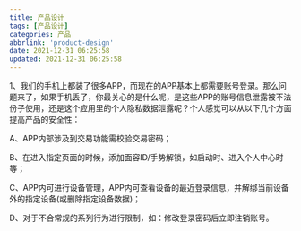 ```yaml
---
title: 产品设计
tags: [产品设计]
categories: 产品
abbrlink: 'product-design'
date: 2021-12-31 06:25:58
updated: 2021-12-31 06:25:58
---
```


1、我们的手机上都装了很多APP，而现在的APP基本上都需要账号登录。那么问题来了，如果手机丢了，你最关心的是什么呢，是这些APP的账号信息泄露被不法份子使用，还是这个应用里的个人隐私数据泄露呢？个人感觉可以从以下几个方面提高产品的安全性：

  A、APP内部涉及到交易功能需校验交易密码；

  B、在进入指定页面的时候，添加面容ID/手势解锁，如启动时、进入个人中心时等；

  C、APP内可进行设备管理，APP内可查看设备的最近登录信息，并解绑当前设备外的指定设备(或删除指定设备数据)；

  D、对于不合常规的系列行为进行限制，如：修改登录密码后立即注销账号。